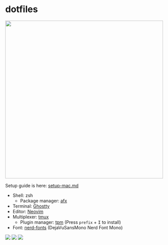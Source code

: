 # dotfiles

<img width="500" alt="" src="https://user-images.githubusercontent.com/4442708/222952851-12e3765b-44c2-49c2-93e5-07eb16502994.png">

Setup guide is here: [setup-mac.md](./etc/docs/setup-mac.md)

- Shell: zsh
  - Package manager: [afx](https://github.com/babarot/afx/)
- Terminal: [Ghostty](https://ghostty.org/)
- Editor: [Neovim](https://github.com/neovim/neovim)
- Multiplexer: [tmux](https://github.com/tmux/tmux)
  - Plugin manager: [tpm](https://github.com/tmux-plugins/tpm) (Press `prefix` + <kbd>I</kbd> to install)
- Font: [nerd-fonts](https://github.com/ryanoasis/nerd-fonts#font-installation) (DejaVuSansMono Nerd Font Mono)

[![][afx]](https://babarot.me/afx)
[![][neovim]](https://neovim.io/)
[![][tmux]](https://github.com/tmux/tmux/wiki)

[afx]:    https://img.shields.io/github/v/release/babarot/afx?color=EF2D5E&display_name=release&label=AFX&logo=alchemy&logoColor=EF2D5E&sort=semver
[tmux]:   https://img.shields.io/github/v/tag/tmux/tmux?color=1BB91F&display_name=release&label=tmux&logo=tmux&logoColor=&sort=semver
[neovim]: https://img.shields.io/badge/neovim-v0.8.0-57A143.svg?style=popout&logo=neovim&logoColor=

<!--
[tmux]: https://img.shields.io/badge/tmux-3.3a-1BB91F.svg?style=popout&logo=tmux
[afx]:  https://img.shields.io/badge/afx-latest-EF2D5E.svg?style=popout&logo=alchemy

[brew]:   https://img.shields.io/badge/brew-mac-FBB040.svg?style=flat&logo=homebrew
[iterm2]: https://img.shields.io/badge/iTerm2-3.4.19_%28OS_10.15%2B%29-000000.svg?style=popout&logo=iterm2
-->

